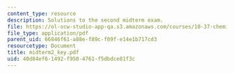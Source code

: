 ```yaml
---
content_type: resource
description: Solutions to the second midterm exam.
file: https://ol-ocw-studio-app-qa.s3.amazonaws.com/courses/10-37-chemical-and-biological-reaction-engineering-spring-2007/40d84ef61492f9504761f5dbdce81f3c_midterm2_key.pdf
file_type: application/pdf
parent_uid: 66846f61-a88e-f89c-f09f-e14e1b717cd3
resourcetype: Document
title: midterm2_key.pdf
uid: 40d84ef6-1492-f950-4761-f5dbdce81f3c
---
```

